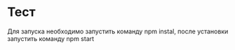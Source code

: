 # Тест
Для запуска необходимо запустить команду npm instal, после установки запустить команду npm start
